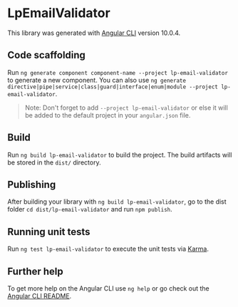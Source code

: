 # LpEmailValidator

This library was generated with [Angular CLI](https://github.com/angular/angular-cli) version 10.0.4.

## Code scaffolding

Run `ng generate component component-name --project lp-email-validator` to generate a new component. You can also use `ng generate directive|pipe|service|class|guard|interface|enum|module --project lp-email-validator`.
> Note: Don't forget to add `--project lp-email-validator` or else it will be added to the default project in your `angular.json` file. 

## Build

Run `ng build lp-email-validator` to build the project. The build artifacts will be stored in the `dist/` directory.

## Publishing

After building your library with `ng build lp-email-validator`, go to the dist folder `cd dist/lp-email-validator` and run `npm publish`.

## Running unit tests

Run `ng test lp-email-validator` to execute the unit tests via [Karma](https://karma-runner.github.io).

## Further help

To get more help on the Angular CLI use `ng help` or go check out the [Angular CLI README](https://github.com/angular/angular-cli/blob/master/README.md).
